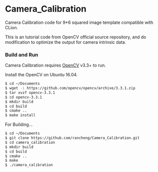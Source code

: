 # Camera_Calibration
Camera Calibration code for 9*6 squared image template compatible with CLion.

This is an tutorial code from OpenCV official source repository, and do modification to optimize the output for camera intrinsic data.

### Build and Run

Camera Calibration requires [OpenCV](https://opencv.org/) v3.3+ to run.

Install the OpenCV on Ubuntu 16.04.

```sh
$ cd ~/Documents
$ wget -i https://github.com/opencv/opencv/archive/3.3.1.zip
$ tar xvzf opencv-3.3.1
$ cd opencv-3.3.1
$ mkdir build
$ cd build
$ cmake ..
$ make install
```

For Building...

```sh
$ cd ~/Documents
$ git clone https://github.com/rancheng/Camera_Calibration.git
$ cd camera_calibration
$ mkdir build
$ cd build
$ cmake ..
$ make
$ ./camera_calibration
```

